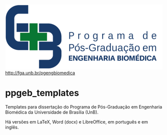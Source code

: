 ![GitHub Logo](versao_em_portugues_latex/figuras/ppgeb.png)
http://fga.unb.br/pgengbiomedica
# ppgeb_templates

Templates para dissertação do Programa de Pós-Graduação em Engenharia Biomédica da Universidade de Brasília (UnB).

Há versões em LaTeX, Word (docx) e LibreOffice, em português e em inglês.
